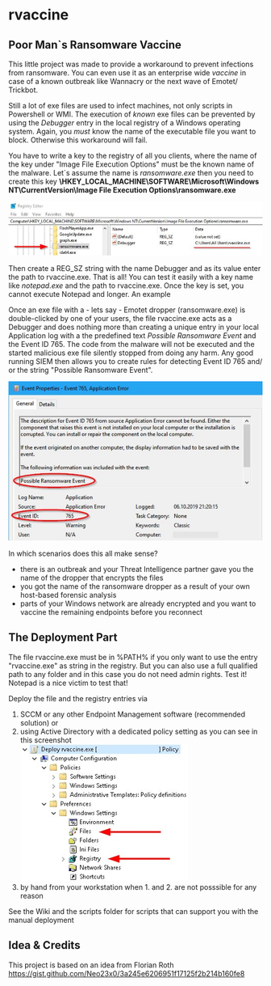# rvaccine
## Poor Man`s Ransomware Vaccine

This little project was made to provide a workaround to prevent infections from ransomware. You can even use it as an enterprise wide *vaccine* in case of a known outbreak like Wannacry or the next wave of Emotet/ Trickbot. 

Still a lot of exe files are used to infect machines, not only scripts in Powershell or WMI. The execution of *known* exe files can be prevented by using the *Debugger* entry in the local registry of a Windows operating system. Again, you *must* know the name of the executable file you want to block. Otherwise this workaround will fail.

You have to write a key to the registry of all you clients, where the name of the key under "Image File Execution Options" must be the known name of the malware. Let`s assume the name is *ransomware.exe* then you need to create this key
**\HKEY_LOCAL_MACHINE\SOFTWARE\Microsoft\Windows NT\CurrentVersion\Image File Execution Options\ransomware.exe**

![Pic](pix/reg.jpg?raw=true "Pic")

Then create a REG_SZ string with the name Debugger and as its value enter the path to rvaccine.exe. That is all!
You can test it easily with a key name like *notepad.exe* and the path to rvaccine.exe. Once the key is set, you cannot execute Notepad  and longer. An example 

Once an exe file with a - lets say - Emotet dropper (ransomware.exe) is double-clicked by one of your users, the file rvaccine.exe acts as a Debugger and does nothing more than creating a unique entry in your local Application log with a the predefined text *Possible Ransomware Event* and the  Event ID 765. The code from the malware will not be executed and the started malicious exe file silently stopped from doing any harm. Any good running SIEM then allows you to create rules for detecting Event ID 765 and/ or the string "Possible Ransomware Event".

![Pic](pix/event765.jpg?raw=true "Pic")

In which scenarios does this all make sense?
- there is an outbreak and your Threat Intelligence partner gave you the name of the dropper that encrypts the files
- you got the name of the ransomware dropper as a result of your own host-based forensic analysis
- parts of your Windows network are already encrypted and you want to vaccine the remaining endpoints before you reconnect


## The Deployment Part

The file rvaccine.exe must be in %PATH% if you only want to use the entry "rvaccine.exe" as string in the registry. But you can also use a full qualified path to any folder and in this case you do not need admin rights. Test it! Notepad is a nice victim to test that!

Deploy the file and the registry entries via
1. SCCM or any other Endpoint Management software (recommended solution) or 
2. using Active Directory with a dedicated policy setting as you can see in this screenshot  
![Pic](pix/ADDeploy.jpg?raw=true "Pic")
3. by hand from your workstation when 1. and 2. are not posssible for any reason

See the Wiki and the scripts folder for scripts that can support you with the manual deployment

## Idea & Credits

This project is based on an idea from Florian Roth https://gist.github.com/Neo23x0/3a245e6206951f17125f2b214b160fe8

